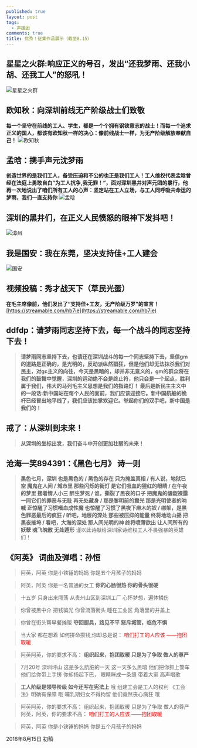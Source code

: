 ```yaml
---
published: true
layout: post
tags:
  - 声援团
comments: true
title: 优秀！征集作品展示（截至8.15）
---
```



## 星星之火群:响应正义的号召，发出“还我梦雨、还我小胡、还我工人”的怒吼！
![星星之火群][1]

## 欧知秋：向深圳前线无产阶级战士们致敬
**每一个坚守在前线的工人、学生，都是一个个拥有钢铁意志的战士！而每一个追求正义的国人，都该有欧知秋一样的决心：像前线战士一样，为无产阶级解放奉献自己！**
![欧知秋][2]

## 孟晗：携手声元沈梦雨
**创造世界的是我们工人，备受压迫和不公的也正是我们工人！工人维权代表孟晗曾经在法庭上勇敢自白“为工人抗争,我无罪！”，面对深圳黑井对声元团的暴行，他再一次地说出了咱们所有工人的心声：坚定站在工人立场，与工人同呼吸共命运的梦雨，我们一直支持你**
![孟晗][3]

## 深圳的黑井们，在正义人民愤怒的眼神下发抖吧！
![漳州][4]

## 我是国安：我在东莞，坚决支持佳+工人建会
![国安][5]

## 视频投稿：秀才战天下（草民光蛋）
**在毛主席像前，他们发出了“支持佳+工友，无产阶级万岁”的宣言！**
[https://streamable.com/hb7ie](https://streamable.com/hb7ie)

## ddfdp：请梦雨同志坚持下去，每一个战斗的同志坚持下去！
> **请梦雨同志坚持下去，也请还在深圳战斗的每一个同志坚持下去，坚信gm的道路是正确的，是光明的，反动派纵然猖狂，但是他们却无法抹杀我们对民主，对gc主义的向往，今天是黑暗的，却并非无意义的，gm的群众将在我们的鼓舞中觉醒，深圳的运动绝不会是终止符，他只会是一个起点，胜利属于我们，伟大的马列毛主义思想是我们的指路灯！ 最后是新民主主义中的一段话:新中国站在每个人民的面前，我们应该迎接它。新中国航船的桅杆已经冒出地平线了，我们应该拍掌欢迎它。举起你们的双手吧，新中国是我们的！** 

## 戒了：从深圳到未来！
> **从深圳的坐标出发，我们奋斗中开创更加壮丽的未来！**

## 沧海一笑894391：《黑色七月》  诗一则
> **黑色七月，深圳 也是黑色的 / 黑色的存在 只为掩盖真相 / 有人说，地狱已空 魔鬼在人间 / 城市里 那些闪烁的街灯 是它们吸血的猩红的眼睛 / 在午夜的梦里 搂着情人小三 醉生梦死 / 谁，撕裂了黑夜的口子 把魔鬼的龌龊裸露 一同它们的罪恶与无耻 再无处藏身 / 那是黎明前的霞光 那是光明使者的呐喊 正惊醒了习惯嗜血成性魔 也惊醒了习惯了黑夜下麻木的奴 / 绑架，是黑色罪恶最后的疯狂 / 听吧，地层的深处 那些被压抑的能量 终将地动山摇 把黑夜摧垮 / 看吧，大海的深处 那人间光明的神 终将喷薄欲出 让人间所有的妖孽 魂飞魄散 无处遁形**
谨以此诗献给深圳家诗维权工人不畏强暴的英雄们！


## 《阿英》 词曲及弹唱：孙恒

> 阿英，阿英
你是小铁锤的妈妈
你是五个月孩子的妈妈

> 阿英，阿英
你是一名普通的女工
**你的心肠很热
你的骨头很硬**

> 十五岁 只身出来闯荡
从贵州山区到深圳工厂
心怀梦想，遍体鳞伤

> 你曾被黑中介 把钱骗光
你曾流落街头 睡在工业区
角落里的井盖上

> 你曾在街头帮早餐摊贩
**夺回厨具，路见不平
怒斥城管，临危不惧**

> 当大家 都在想着
如何拼命攒钱,你却总是说：
<font color="red"> 咱们打工的人应该
——抱团取暖 </font>

> 阿英阿英，你的要求不高：
**组织起来，抱团取暖
只是为了争取 做人的尊严**


> 7月20号 深圳坪山
这是多么肮脏的一天
这一天多么黑暗
他们把你抓上警车
他们给你带上手铐
你却扬起下巴，
眼睛眯成一条缝
带着大家 高声唱歌

> **工人阶级是领导阶级
如今还写在宪法上**
哦
组建工会是工人的权利
《工会法》明确有保障
哦
哺乳期妇女不得拘留
他们竟然丧心病狂
哦

> 阿英阿英，你的要求不高：
组织起来，抱团取暖
只是为了争取 做人的尊严
阿英，阿英，你的要求不高：
<font color="red"> 咱们打工的人应该
——抱团取暖 </font>

> 阿英，阿英
你是小铁锤的妈妈
你是五个月孩子的妈妈

2018年8月15日 初稿

[1]: https://upload.cc/i1/2018/08/15/EGS5LI.jpg
[2]: https://upload.cc/i1/2018/08/15/GqTZsg.png
[3]: https://upload.cc/i1/2018/08/15/4Cw2OF.png
[4]: https://upload.cc/i1/2018/08/16/pMSHCe.jpg
[5]: https://upload.cc/i1/2018/08/15/R45rGb.jpg
